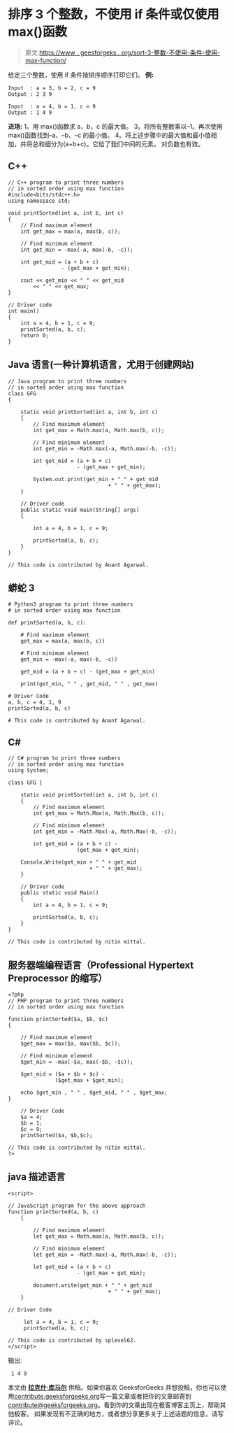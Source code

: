# 排序 3 个整数，不使用 if 条件或仅使用 max()函数

> 原文:[https://www . geesforgeks . org/sort-3-整数-不使用-条件-使用-max-function/](https://www.geeksforgeeks.org/sort-3-integers-without-using-condition-using-max-function/)

给定三个整数，使用 if 条件按排序顺序打印它们。
**例:**

```
Input  : a = 3, b = 2, c = 9
Output : 2 3 9

Input  : a = 4, b = 1, c = 9
Output : 1 4 9
```

**进场:**
1。用 max()函数求 a，b，c 的最大值。
3。将所有整数乘以–1。再次使用 max()函数找到–a、–b、–c 的最小值。
4。将上述步骤中的最大值和最小值相加，并将总和细分为(a+b+c)。它给了我们中间的元素。
对负数也有效。

## C++

```
// C++ program to print three numbers
// in sorted order using max function
#include<bits/stdc++.h>
using namespace std;

void printSorted(int a, int b, int c)
{
    // Find maximum element
    int get_max = max(a, max(b, c));

    // Find minimum element
    int get_min = -max(-a, max(-b, -c));

    int get_mid = (a + b + c)
                 - (get_max + get_min);

    cout << get_min << " " << get_mid
        << " " << get_max;
}

// Driver code
int main()
{
    int a = 4, b = 1, c = 9;
    printSorted(a, b, c);
    return 0;
}
```

## Java 语言(一种计算机语言，尤用于创建网站)

```
// Java program to print three numbers
// in sorted order using max function
class GFG
{

    static void printSorted(int a, int b, int c)
    {
        // Find maximum element
        int get_max = Math.max(a, Math.max(b, c));

        // Find minimum element
        int get_min = -Math.max(-a, Math.max(-b, -c));

        int get_mid = (a + b + c)
                      - (get_max + get_min);

        System.out.print(get_min + " " + get_mid
                                + " " + get_max);
    }

    // Driver code
    public static void main(String[] args)
    {

        int a = 4, b = 1, c = 9;

        printSorted(a, b, c);
    }
}

// This code is contributed by Anant Agarwal.
```

## 蟒蛇 3

```
# Python3 program to print three numbers
# in sorted order using max function

def printSorted(a, b, c):

    # Find maximum element
    get_max = max(a, max(b, c))

    # Find minimum element
    get_min = -max(-a, max(-b, -c))

    get_mid = (a + b + c) - (get_max + get_min)

    print(get_min, " " , get_mid, " " , get_max)

# Driver Code
a, b, c = 4, 1, 9
printSorted(a, b, c)

# This code is contributed by Anant Agarwal.
```

## C#

```
// C# program to print three numbers
// in sorted order using max function
using System;

class GFG {

    static void printSorted(int a, int b, int c)
    {
        // Find maximum element
        int get_max = Math.Max(a, Math.Max(b, c));

        // Find minimum element
        int get_min = -Math.Max(-a, Math.Max(-b, -c));

        int get_mid = (a + b + c) -
                      (get_max + get_min);

    Console.Write(get_min + " " + get_mid
                          + " " + get_max);
    }

    // Driver code
    public static void Main()
    {
        int a = 4, b = 1, c = 9;

        printSorted(a, b, c);
    }
}

// This code is contributed by nitin mittal.
```

## 服务器端编程语言（Professional Hypertext Preprocessor 的缩写）

```
<?php
// PHP program to print three numbers
// in sorted order using max function

function printSorted($a, $b, $c)
{

    // Find maximum element
    $get_max = max($a, max($b, $c));

    // Find minimum element
    $get_min = -max(-$a, max(-$b, -$c));

    $get_mid = ($a + $b + $c) -
               ($get_max + $get_min);

    echo $get_min , " " , $get_mid, " " , $get_max;
}

    // Driver Code
    $a = 4;
    $b = 1;
    $c = 9;
    printSorted($a, $b,$c);

// This code is contributed by nitin mittal.
?>
```

## java 描述语言

```
<script>

// JavaScript program for the above approach
function printSorted(a, b, c)
    {

        // Find maximum element
        let get_max = Math.max(a, Math.max(b, c));

        // Find minimum element
        let get_min = -Math.max(-a, Math.max(-b, -c));

        let get_mid = (a + b + c) 
                      - (get_max + get_min);

        document.write(get_min + " " + get_mid
                                + " " + get_max);
    }

// Driver Code

     let a = 4, b = 1, c = 9;        
     printSorted(a, b, c);

// This code is contributed by splevel62.
</script>
```

输出:

```
 1 4 9
```

本文由 [**拉克什·库马尔**](https://www.facebook.com/Rakesh2raj) 供稿。如果你喜欢 GeeksforGeeks 并想投稿，你也可以使用[contribute.geeksforgeeks.org](http://www.contribute.geeksforgeeks.org)写一篇文章或者把你的文章邮寄到 contribute@geeksforgeeks.org。看到你的文章出现在极客博客主页上，帮助其他极客。
如果发现有不正确的地方，或者想分享更多关于上述话题的信息，请写评论。